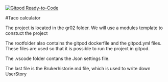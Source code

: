 [![Gitpod Ready-to-Code](https://img.shields.io/badge/Gitpod-Ready--to--Code-blue?logo=gitpod)](https://gitpod.stud.ntnu.no/#https://gitlab.stud.idi.ntnu.no/it1901/groups-2022/gr2202/gr2202)

#Taco calculator

The project is located in the gr02 folder. We will use a modules template to constuct the project

The rootfolder also contains the gitpod dockerfile and the gitpod.yml files. These files are used so that it is possible to run the project in gitpod.

The .vscode folder contans the Json settings file.

The last file is the Brukerhistorie.md file, which is used to write down UserStory 